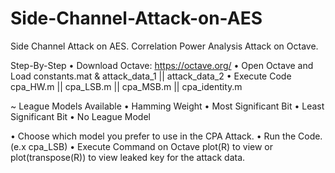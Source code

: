 # Side-Channel-Attack-on-AES
Side Channel Attack on AES. Correlation Power Analysis Attack on Octave.

Step-By-Step
• Download Octave: https://octave.org/
• Open Octave and Load constants.mat & attack_data_1 || attack_data_2
• Execute Code cpa_HW.m || cpa_LSB.m || cpa_MSB.m || cpa_identity.m

~ League Models Available
• Hamming Weight
• Most Significant Bit
• Least Significant Bit
• No League Model

• Choose which model you prefer to use in the CPA Attack.
• Run the Code. (e.x cpa_LSB)
• Execute Command on Octave plot(R) to view or plot(transpose(R)) to view leaked key for the attack data.
